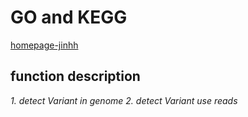 # GO and KEGG  

[homepage-jinhh](https://github.com/jhh130910)

## function description 

*1. detect Variant in genome*
*2. detect Variant use reads*
  
